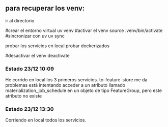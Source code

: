 ## para recuperar los venv:

ir al directorio

#crear el entorno virtual
uv venv
#activar el venv 
source .venv/bin/activate
#sincronizar con uv
uv sync


probar los servicios en local
probar dockerizados

#desactivar el venv
deactivate


### Estado 23/12 10:09
He corrido en local los 3 primeros servicios. to-feature-store me da problemas está intentando acceder a un atributo llamado materialization_job_schedule en un objeto de tipo FeatureGroup, pero este atributo no existe

### Estado 23/12 13:30
Corriendo en local todos los servicios.

